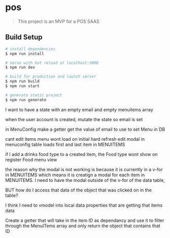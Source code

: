 # pos

> This project is an MVP for a POS SAAS

## Build Setup

```bash
# install dependencies
$ npm run install

# serve with hot reload at localhost:3000
$ npm run dev

# build for production and launch server
$ npm run build
$ npm run start

# generate static project
$ npm run generate
```

I want to have a state with an empty email and empty menuitems array

when the user account is created, mutate the state so email is set

in MenuConfig make a getter get the value of email to use to set Menu in DB

cant edit items
menu wont load on initial hard refresh
edit modal in menuconfig table loads first and last item in MENUITEMS

if I add a drinks food type to a created item, the Food type wont show on register Food menu view

the reason why the modal is not working is because it is currently in a v-for in MENUITEMS which means it is
creatign a modal for each item in MENUITEMS. I need to have the modal outside of the v-for of the data table,

BUT how do I access that data of the object that was clicked on in the table?

I think I need to vmodel into local data properties that are getting that items data

Create a getter that will take in the item ID as dependancy and use it to filter through the MenuITems array and only return the object that contains that ID
